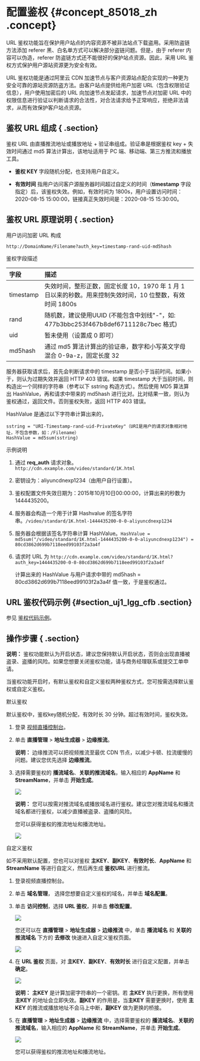 # 配置鉴权 {#concept_85018_zh .concept}

URL 鉴权功能旨在保护用户站点的内容资源不被非法站点下载盗用。采用防盗链方法添加 referer 黑、白名单方式可以解决部分盗链问题。但是，由于 referer 内容可以伪造，referer 防盗链方式还不能很好的保护站点资源。因此，采用 URL 鉴权方式保护用户源站资源更为安全有效。

URL 鉴权功能是通过阿里云 CDN 加速节点与客户资源站点配合实现的一种更为安全可靠的源站资源防盗方法。由客户站点提供给用户加密 URL（包含权限验证信息），用户使用加密后的 URL 向加速节点发起请求，加速节点对加密 URL 中的权限信息进行验证以判断请求的合法性，对合法请求给予正常响应，拒绝非法请求，从而有效保护客户站点资源。

## 鉴权 URL 组成 { .section}

鉴权 URL 由直播推流地址或播放地址 + 验证串组成。验证串是根据鉴权 key + 失效时间通过 md5 算法计算出，该地址适用于 PC 端、移动端、第三方推流和播放工具。

-    **鉴权 KEY** 字段随机分配，也支持用户自定义。

-    **有效时间** 指用户访问客户源服务器时间超过自定义的时间（**timestamp** 字段指定）后，该鉴权失效。例如，有效时间为 1800s，用户设置访问时间：2020-08-15 15:00:00，链接真正失效时间是：2020-08-15 15:30:00。


## 鉴权 URL 原理说明 { .section}

用户访问加密 URL 构成

```
http://DomainName/Filename?auth_key=timestamp-rand-uid-md5hash

```

鉴权字段描述

|字段|描述|
|:-|:-|
|timestamp|失效时间，整形正数，固定长度 10，1970 年 1 月 1 日以来的秒数。用来控制失效时间，10 位整数，有效时间 1800s|
|rand|随机数，建议使用UUID \(不能包含中划线"-"，如: 477b3bbc253f467b8def6711128c7bec 格式\)|
|uid|暂未使用（设置成 0 即可）|
|md5hash|通过 md5 算法计算出的验证串，数字和小写英文字母混合 0-9a-z，固定长度 32|

服务器获取请求后，首先会判断请求中的 timestamp 是否小于当前时间。如果小于，则认为过期失效并返回 HTTP 403 错误。如果 timestamp 大于当前时间，则构造出一个同样的字符串（参考以下 sstring 构造方式）。然后使用 MD5 算法算出 HashValue，再和请求中带来的 md5hash 进行比对。比对结果一致，则认为鉴权通过，返回文件。否则鉴权失败，返回 HTTP 403 错误。

HashValue 是通过以下字符串计算出来的，

```
sstring = "URI-Timestamp-rand-uid-PrivateKey"（URI是用户的请求对象相对地址，不包含参数，如：/Filename）
HashValue = md5sum(sstring)

```

示例说明

1.  通过 **req\_auth** 请求对象。`http://cdn.example.com/video/standard/1K.html`
2.  密钥设为：aliyuncdnexp1234（由用户自行设置）。
3.  鉴权配置文件失效日期为：2015年10月10日00:00:00，计算出来的秒数为 1444435200。
4.  服务器会构造一个用于计算 Hashvalue 的签名字符串。`/video/standard/1K.html-1444435200-0-0-aliyuncdnexp1234`
5.  服务器会根据该签名字符串计算 HashValue。`HashValue = md5sum("/video/standard/1K.html-1444435200-0-0-aliyuncdnexp1234") = 80cd3862d699b7118eed99103f2a3a4f`
6.  请求时 URL 为 `http://cdn.example.com/video/standard/1K.html?auth_key=1444435200-0-0-80cd3862d699b7118eed99103f2a3a4f`

    计算出来的 HashValue 与用户请求中带的 md5hash = 80cd3862d699b7118eed99103f2a3a4f 值一致，于是鉴权通过。


## URL 鉴权代码示例 {#section_uj1_lgg_cfb .section}

参见 [鉴权代码示例](../../../../../intl.zh-CN/最佳实践/直播安全/鉴权代码示例.md#)。

## 操作步骤 { .section}

**说明：** 鉴权功能默认为开启状态，建议您保持默认开启状态，否则会出现直播被盗录、盗播的风险。如果您想要关闭鉴权功能，请与商务经理联系或提交工单申请。

当鉴权功能开启时，有默认鉴权和自定义鉴权两种鉴权方式，您可按需选择默认鉴权或自定义鉴权。

默认鉴权

默认鉴权中，鉴权key随机分配，有效时长 30 分钟。超过有效时间，鉴权失效。

1.  登录 [视频直播控制台](https://home.console.aliyun.com/new#/)。
2.  单击 **直播管理** \> **地址生成器** \> **边缘推流**。

    **说明：** 边缘推流可以把视频推流至最优 CDN 节点，以减少卡顿、拉流缓慢的问题。建议您优先选择 **边缘推流**。

3.  选择需要鉴权的 **播流域名**、**关联的推流域名**，输入相应的 **AppName** 和 **StreamName**，并单击 **开始生成**。

    ![](http://static-aliyun-doc.oss-cn-hangzhou.aliyuncs.com/assets/img/20694/154761801521651_zh-CN.png)

    **说明：** 您可以按需对推流域名或播放域名进行鉴权。建议您对推流域名和播流域名都进行鉴权，以减少直播被盗录、盗播的风险。

    您可以获得鉴权的推流地址和播流地址。

    ![](http://static-aliyun-doc.oss-cn-hangzhou.aliyuncs.com/assets/img/20694/154761801521652_zh-CN.png)


自定义鉴权

如不采用默认配置，您也可以对鉴权 **主KEY**、**副KEY**、**有效时长**、**AppName** 和 **StreamName** 等进行自定义，然后再生成 **鉴权URL** 进行推流。

1.  登录视频直播控制台。
2.  单击 **域名管理**， 选择您想要自定义鉴权的域名，并单击 **域名配置**。
3.  单击 **访问控制**，选择 **URL 鉴权**，并单击 **修改配置**。

    ![](http://static-aliyun-doc.oss-cn-hangzhou.aliyuncs.com/assets/img/20694/154761801521658_zh-CN.png)

    您还可以在 **直播管理** \> **地址生成器** \> **边缘推流** 中，单击 **播流域名** 和 **关联的推流域名** 下方的 **去修改** 快速进入自定义鉴权页面。

    ![](http://static-aliyun-doc.oss-cn-hangzhou.aliyuncs.com/assets/img/20694/154761801521659_zh-CN.png)

4.  在 **URL 鉴权** 页面，对 **主KEY**、**副KEY**、**有效时长** 进行自定义配置，并单击 **确定**。

    ![](http://static-aliyun-doc.oss-cn-hangzhou.aliyuncs.com/assets/img/20694/154761801521660_zh-CN.png)

    **说明：** **主KEY** 是计算加密字符串的一个密钥。若 **主KEY** 执行更换，所有使用 **主KEY** 的地址会立即失效。**副KEY** 的作用是，当**主KEY** 需要更换时，使用 **主KEY** 的推流或播放地址不会马上中断，**副KEY** 做为更换的桥接。

5.  在 **直播管理** \> **地址生成器** \> **边缘推流** 中，选择需要鉴权的 **播流域名**、**关联的推流域名**，输入相应的 **AppName** 和 **StreamName**，并单击 **开始生成**。

    ![](http://static-aliyun-doc.oss-cn-hangzhou.aliyuncs.com/assets/img/20694/154761801521661_zh-CN.png)

    您可以获得鉴权的推流地址和播流地址。


